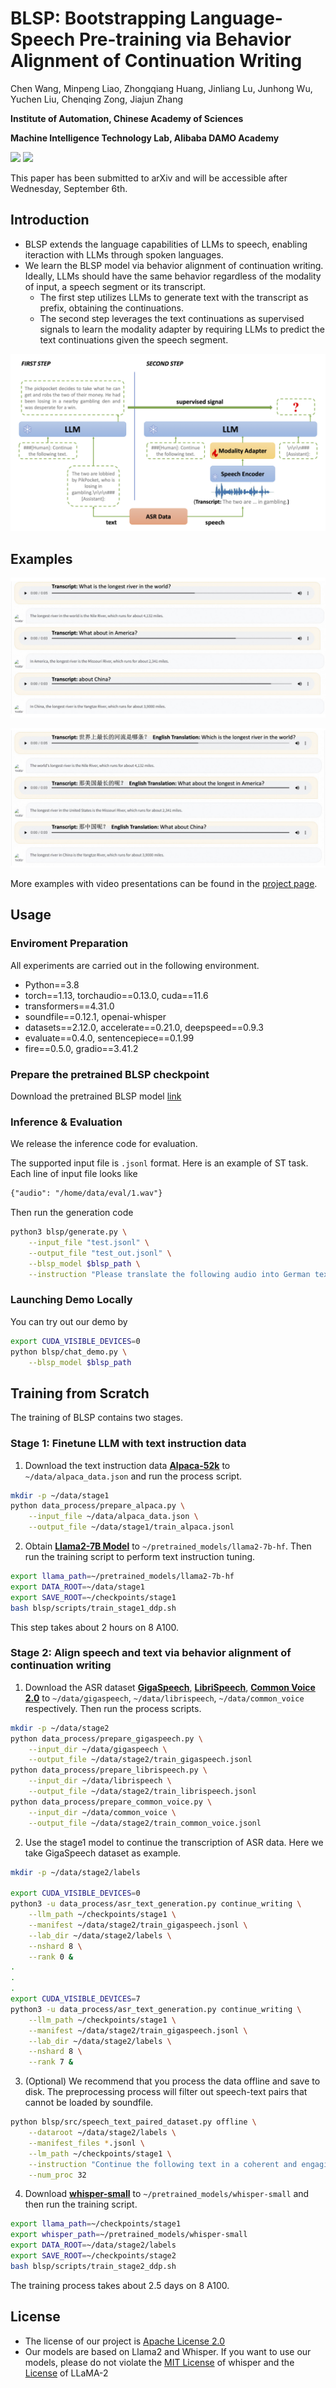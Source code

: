 # BLSP: Bootstrapping Language-Speech Pre-training via Behavior Alignment of Continuation Writing

Chen Wang, Minpeng Liao, Zhongqiang Huang, Jinliang Lu, Junhong Wu, Yuchen Liu, Chenqing Zong, Jiajun Zhang

**Institute of Automation, Chinese Academy of Sciences**

**Machine Intelligence Technology Lab, Alibaba DAMO Academy**

<a href='https://cwang621.github.io/blsp.github.io'><img src='https://img.shields.io/badge/Project-Page-Green'></a>  <a href='https://arxiv.org'><img src='https://img.shields.io/badge/Paper-Arxiv-red'> </a>


This paper has been submitted to arXiv and will be accessible after Wednesday, September 6th.

## Introduction

* BLSP extends the language capabilities of LLMs to speech, enabling iteraction with LLMs through spoken languages. 
* We learn the BLSP model via behavior alignment of continuation writing. Ideally, LLMs should have the same behavior regardless of the modality of input, a speech segment or its transcript.
    * The first step utilizes LLMs to generate text with the transcript as prefix, obtaining the continuations.
    * The second step leverages the text continuations as supervised signals to learn the modality adapter by requiring LLMs to predict the text continuations given the speech segment. 

![architecture](figures/architecture.png)

## Examples

![english](figures/demo_english.png)

![chinese](figures/demo_chinese.png)


More examples with video presentations can be found in the [project page](https://cwang621.github.io/blsp.github.io).


## Usage

### Enviroment Preparation
All experiments are carried out in the following environment.

* Python==3.8
* torch==1.13, torchaudio==0.13.0, cuda==11.6
* transformers==4.31.0
* soundfile==0.12.1,  openai-whisper
* datasets==2.12.0, accelerate==0.21.0, deepspeed==0.9.3
* evaluate==0.4.0, sentencepiece==0.1.99
* fire==0.5.0, gradio==3.41.2


### Prepare the pretrained BLSP checkpoint

Download the pretrained BLSP model [link](https://www.modelscope.cn/models/damo/blsp_lslm_7b/)


### Inference & Evaluation
We release the inference code for evaluation.

The supported input file is `.jsonl` format. Here is an example of ST task. Each line of input file looks like
```txt
{"audio": "/home/data/eval/1.wav"}
```
Then run the generation code
```bash
python3 blsp/generate.py \
    --input_file "test.jsonl" \
    --output_file "test_out.jsonl" \
    --blsp_model $blsp_path \
    --instruction "Please translate the following audio into German text."
```


### Launching Demo Locally

You can try out our demo by
```bash
export CUDA_VISIBLE_DEVICES=0
python blsp/chat_demo.py \
    --blsp_model $blsp_path
```

## Training from Scratch

The training of BLSP contains two stages.

###  Stage 1: Finetune LLM with text instruction data
1. Download the text instruction data **[Alpaca-52k](https://github.com/tatsu-lab/stanford_alpaca)** to `~/data/alpaca_data.json` and run the process script.
``` bash
mkdir -p ~/data/stage1
python data_process/prepare_alpaca.py \
    --input_file ~/data/alpaca_data.json \
    --output_file ~/data/stage1/train_alpaca.jsonl
```

2. Obtain **[Llama2-7B Model](https://huggingface.co/docs/transformers/main/model_doc/llama2)** to `~/pretrained_models/llama2-7b-hf`. Then run the training script to perform text instruction tuning.
``` bash
export llama_path=~/pretrained_models/llama2-7b-hf
export DATA_ROOT=~/data/stage1
export SAVE_ROOT=~/checkpoints/stage1
bash blsp/scripts/train_stage1_ddp.sh
```
This step takes about 2 hours on 8 A100. 


### Stage 2: Align speech and text via behavior alignment of continuation writing
1. Download the ASR dataset **[GigaSpeech](https://github.com/SpeechColab/GigaSpeech)**, **[LibriSpeech](https://www.openslr.org/12)**, **[Common Voice 2.0](https://commonvoice.mozilla.org/en/datasets)** to `~/data/gigaspeech`, `~/data/librispeech`, `~/data/common_voice` respectively. Then run the process scripts.
``` bash
mkdir -p ~/data/stage2
python data_process/prepare_gigaspeech.py \
    --input_dir ~/data/gigaspeech \
    --output_file ~/data/stage2/train_gigaspeech.jsonl
python data_process/prepare_librispeech.py \
    --input_dir ~/data/librispeech \
    --output_file ~/data/stage2/train_librispeech.jsonl
python data_process/prepare_common_voice.py \
    --input_dir ~/data/common_voice \
    --output_file ~/data/stage2/train_common_voice.jsonl
```

2. Use the stage1 model to continue the transcription of ASR data. Here we take GigaSpeech dataset as example.
```bash
mkdir -p ~/data/stage2/labels

export CUDA_VISIBLE_DEVICES=0
python3 -u data_process/asr_text_generation.py continue_writing \
    --llm_path ~/checkpoints/stage1 \
    --manifest ~/data/stage2/train_gigaspeech.jsonl \
    --lab_dir ~/data/stage2/labels \
    --nshard 8 \
    --rank 0 &
.
.
.
export CUDA_VISIBLE_DEVICES=7
python3 -u data_process/asr_text_generation.py continue_writing \
    --llm_path ~/checkpoints/stage1 \
    --manifest ~/data/stage2/train_gigaspeech.jsonl \
    --lab_dir ~/data/stage2/labels \
    --nshard 8 \
    --rank 7 &
```

3. (Optional) We recommend that you process the data offline and save to disk. The preprocessing process will filter out speech-text pairs that cannot be loaded by soundfile.
```bash
python blsp/src/speech_text_paired_dataset.py offline \
    --dataroot ~/data/stage2/labels \
    --manifest_files *.jsonl \
    --lm_path ~/checkpoints/stage1 \
    --instruction "Continue the following text in a coherent and engaging style with less than 40 words." \
    --num_proc 32
```

4. Download **[whisper-small](https://huggingface.co/openai/whisper-small)** to `~/pretrained_models/whisper-small` and then run the training script.
```bash
export llama_path=~/checkpoints/stage1
export whisper_path=~/pretrained_models/whisper-small
export DATA_ROOT=~/data/stage2/labels
export SAVE_ROOT=~/checkpoints/stage2
bash blsp/scripts/train_stage2_ddp.sh
```

The training process takes about 2.5 days on 8 A100. 


## License
* The license of our project is [Apache License 2.0]()
* Our models are based on Llama2 and Whisper. If you want to use our models, please do not violate the [MIT License](https://github.com/openai/whisper/blob/main/LICENSE) of whisper and the [License](https://github.com/facebookresearch/llama/blob/main/LICENSE) of LLaMA-2
